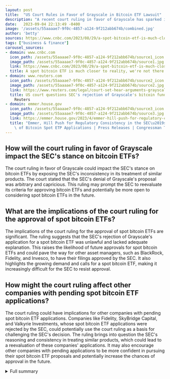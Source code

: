 ```yaml
---
layout: post
title:  "US Court Rules in Favor of Grayscale in Bitcoin ETF Lawsuit"
description: "A recent court ruling in favor of Grayscale has sparked implications for the SEC's stance on bitcoin ETFs and raised questions about the approval of spot bitcoin ETFs. The ruling highlights the SEC's arbitrary treatment of similar products and could have a significant impact on the future of cryptocurrency regulation."
date:   2023-09-04 22:13:49 -0400
image: '/assets/55aaaae7-9f0c-4857-a124-9f212abb674b/combined.jpg'
author: 'betty'
sources: https://www.cnbc.com/2023/08/29/a-spot-bitcoin-etf-is-much-closer-to-reality-were-not-there-yet.html https://www.reuters.com/legal/court-set-hear-arguments-grayscales-lawsuit-against-sec-over-bitcoin-fund-2023-03-07/ https://emmer.house.gov/2023/4/emmer-hill-push-for-regulatory-consistency-in-the-sec-s-treatment-of-bitcoin-spot-etp-applications https://www.reuters.com/legal/us-court-says-sec-wrong-deny-grayscales-spot-bitcoin-etf-proposal-2023-08-29/ https://www.morningstar.com/etfs/grayscales-victory-over-sec-doesnt-mean-spot-bitcoin-etffor-now
tags: ["business & finance"]
carousel_sources:
- domain: www.cnbc.com
  icon_path: /assets/55aaaae7-9f0c-4857-a124-9f212abb674b/source1_icon.jpg
  image_path: /assets/55aaaae7-9f0c-4857-a124-9f212abb674b/source1.jpg
  link: https://www.cnbc.com/2023/08/29/a-spot-bitcoin-etf-is-much-closer-to-reality-were-not-there-yet.html
  title: A spot bitcoin ETF is much closer to reality, we're not there yet
- domain: www.reuters.com
  icon_path: /assets/55aaaae7-9f0c-4857-a124-9f212abb674b/source2_icon.jpg
  image_path: /assets/55aaaae7-9f0c-4857-a124-9f212abb674b/source2.jpg
  link: https://www.reuters.com/legal/court-set-hear-arguments-grayscales-lawsuit-against-sec-over-bitcoin-fund-2023-03-07/
  title: US court questions SEC's rejection of Grayscale's bitcoin fund proposal |
    Reuters
- domain: emmer.house.gov
  icon_path: /assets/55aaaae7-9f0c-4857-a124-9f212abb674b/source3_icon.jpg
  image_path: /assets/55aaaae7-9f0c-4857-a124-9f212abb674b/source3.jpg
  link: https://emmer.house.gov/2023/4/emmer-hill-push-for-regulatory-consistency-in-the-sec-s-treatment-of-bitcoin-spot-etp-applications
  title: "Emmer, Hill Push for Regulatory Consistency in the SEC\u2019s Treatment\
    \ of Bitcoin Spot ETP Applications | Press Releases | Congressman Tom Emmer"
---
```


## How will the court ruling in favor of Grayscale impact the SEC's stance on bitcoin ETFs?
The court ruling in favor of Grayscale could impact the SEC's stance on bitcoin ETFs by exposing the SEC's inconsistency in its treatment of similar products. The court stated that the SEC's denial of Grayscale's proposal was arbitrary and capricious. This ruling may prompt the SEC to reevaluate its criteria for approving bitcoin ETFs and potentially be more open to considering spot bitcoin ETFs in the future.

## What are the implications of the court ruling for the approval of spot bitcoin ETFs?
The implications of the court ruling for the approval of spot bitcoin ETFs are significant. The ruling suggests that the SEC's rejection of Grayscale's application for a spot bitcoin ETF was unlawful and lacked adequate explanation. This raises the likelihood of future approvals for spot bitcoin ETFs and could pave the way for other asset managers, such as BlackRock, Fidelity, and Invesco, to have their filings approved by the SEC. It also highlights the growing demand and calls for a spot bitcoin ETF, making it increasingly difficult for the SEC to resist approval.

## How might the court ruling affect other companies with pending spot bitcoin ETF applications?
The court ruling could have implications for other companies with pending spot bitcoin ETF applications. Companies like Fidelity, SkyBridge Capital, and Valkyrie Investments, whose spot bitcoin ETF applications were rejected by the SEC, could potentially use the court ruling as a basis for challenging the SEC's decision. The ruling brings into question the SEC's reasoning and consistency in treating similar products, which could lead to a reevaluation of these companies' applications. It may also encourage other companies with pending applications to be more confident in pursuing their spot bitcoin ETF proposals and potentially increase the chances of approval in the future.

<details>
  <summary>Full summary</summary>
The US Court of Appeals for the D.C. Circuit has ruled in favor of Grayscale in a lawsuit against the SEC. This ruling has implications for the SEC's stance on bitcoin ETFs and raises questions about future decisions regarding the approval of spot bitcoin ETFs. The court states that manipulation in the spot and futures markets for bitcoin would affect the price of bitcoin futures. The court declares the denial of Grayscale's proposal as arbitrary and capricious due to the SEC's failure to explain its differing treatment of similar products.<br><br>In a separate context, U.S. federal appellate court judges questioned the SEC's rejection of Grayscale Investment's application for a spot bitcoin exchange-traded fund. The SEC rejected Grayscale Investment's application to convert its flagship spot Grayscale Bitcoin Trust into an ETF. Grayscale argues that the same surveillance agreements used for bitcoin futures-based ETFs should be satisfactory for a spot fund. A spot bitcoin ETF would track bitcoin's underlying market price. Grayscale's lead counsel argues that a spot bitcoin ETF would better protect investors. The SEC argues that it lacks data to determine if surveillance agreements could pick up fraud and manipulation in spot markets. The case's outcome could impact the approval of future spot bitcoin ETFs. Other companies like Fidelity, SkyBridge Capital, and Valkyrie Investments had their spot bitcoin ETF applications rejected by the SEC. Valkyrie Investments does not expect a spot bitcoin ETF to be approved within the next year. Grayscale's CEO expects a final ruling on the case in the fall and believes it will be in their favor. Grayscale Bitcoin Trust has $14 billion in assets under management.<br><br>In another article, Majority Whip Tom Emmer and Representative French Hill sent a letter to SEC Chair Gary Gensler addressing Chair Gensler's regulatory hypocrisy and inconsistency. The letter expresses concern over the denial of bitcoin spot ETP applications and urges the SEC to provide consistency in its treatment of the marketplace. The SEC's approach to cryptocurrency regulation has been criticized. Emmer and Hill are members of the House Financial Services Committee.<br><br>The U.S. securities regulator was wrong to reject an application from Grayscale Investments to create a spot bitcoin exchange-traded fund, a federal appeals court ruled. The Securities and Exchange Commission (SEC) failed to fully explain its reasoning when denying Grayscale's product and should review its decision. A spot bitcoin ETF would track its underlying market price, giving investors exposure to the digital asset without having to buy the currency. The court decision is a 'historic milestone for American investors,' Grayscale CEO Michael Sonnenshein said in a statement. The SEC has 45 days to appeal the ruling. The cryptocurrency industry was quick to hail the ruling. Several other asset managers, including BlackRock, Fidelity and Invesco, have similar filings pending with the SEC for a spot bitcoin ETF. The SEC rejected Grayscale's application for a spot bitcoin ETF in June 2022. Grayscale sued the SEC, arguing that because the agency previously approved certain surveillance agreements to prevent fraud in bitcoin futures-based ETFs, the same setup should also be satisfactory for Grayscale's spot fund. The court said in its ruling that the SEC failed to explain why it disagreed with Grayscale's assertion that the bitcoin spot and futures markets are 99.9% correlated. The ruling is the second major legal victory for the crypto industry in recent weeks, after a judge ruled in July, in a case brought by the SEC, that Ripple Labs did not violate federal laws by selling its XRP token on public exchanges. If the SEC appeals the Grayscale ruling, the case would go either to the U.S. Supreme Court or a review by the entire D.C. appeals court. It remains to be seen how the ruling might affect proposals submitted in June by BlackRock, the world's largest asset manager, and several other firms to offer spot bitcoin ETFs.<br><br>A federal circuit court ruled that the SEC's rejection of Grayscale Investments' proposed bitcoin exchange-traded fund was unlawful. The ruling doesn't force the SEC to approve the filing for a spot bitcoin ETF, but it raises the likelihood of approval in the future. Calls for a spot bitcoin ETF have grown louder, making resistance increasingly difficult for the SEC. The SEC could appeal the decision, reject the filing again while addressing concerns raised by the court or by changing their reasoning, or even give bitcoin futures ETFs the boot. The path of least resistance for the SEC is to approve spot bitcoin ETFs. The first attempt at a spot bitcoin ETF was made by the Winklevoss twins in 2013, but it was rejected by the SEC. The SEC rejected all bitcoin-related ETFs until approving a bitcoin futures ETF in 2021. Grayscale Bitcoin Trust (GBTC) launched in 2013 and peaked at $40 billion in assets under management in 2021. GBTC offers exposure to bitcoin without opening an account on cryptocurrency exchanges. Grayscale's GBTC traded at a premium when bitcoin was in high demand and at a discount when bitcoin's price dropped. Grayscale filed to convert GBTC to an ETF, but the SEC rejected the filing. Grayscale sued the SEC for rejecting its ETF filing. Grayscale's lawsuit claimed the SEC's inconsistency in applying the significant market test for spot bitcoin ETFs. The court ruled that the SEC failed to adequately explain its different treatment of similar products. The lawsuit vacates the SEC's denial and forces the SEC to review Grayscale's proposal again. The SEC needs to explain the difference in exposure to manipulation between futures-based and spot bitcoin ETFs. The SEC concluded that Grayscale failed the significant market test, while bitcoin futures ETFs passed. GBTC investors welcomed the outcome of the lawsuit as it increases the likelihood of selling shares closer to NAV. Bitcoin investors celebrated the ruling as it raises the likelihood of a spot bitcoin ETF and better tracking of bitcoin prices. A spot ETF may also open doors for investors in accounts that can't currently access crypto markets.
</details>
